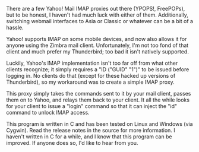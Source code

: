 There are a few Yahoo! Mail IMAP proxies out there (YPOPS!, FreePOPs), but to be honest, I haven't had much luck with either of them.  Additionally, switching webmail interfaces to Asia or Classic or whatever can be a bit of a hassle.


Yahoo! supports IMAP on some mobile devices, and now also allows it for anyone using the Zimbra mail client.  Unfortunately, I'm not too fond of that client and much prefer my Thunderbird; too bad it isn't natively supported.


Luckily, Yahoo's IMAP implementation isn't too far off from what other clients recognize; it simply requires a "ID ("GUID" "1")"  to be issued before logging in.  No clients do that (except for these hacked up versions of Thunderbird), so my workaround was to create a simple IMAP proxy.


This proxy simply takes the commands sent to it by your mail client, passes them on to Yahoo, and relays them back to your client.  It all the while looks for your client to issue a "login" command so that it can inject the "id" command to unlock IMAP access.


This program is written in C and has been tested on Linux and Windows (via Cygwin). Read the release notes in the source for more information.  I haven't written in C for a while, and I know that this program can be improved.  If anyone does so, I'd like to hear from you.